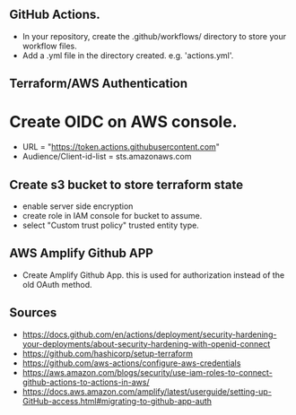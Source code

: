 ## GitHub Actions.
- In your repository, create the .github/workflows/ directory to store your workflow files.
- Add a .yml file in the directory created. e.g. 'actions.yml'.

## Terraform/AWS Authentication
# Create OIDC on AWS console.
- URL = "https://token.actions.githubusercontent.com"
- Audience/Client-id-list = sts.amazonaws.com

## Create s3 bucket to store terraform state
- enable server side encryption
- create role in IAM console for bucket to assume.
- select "Custom trust policy" trusted entity type.

## AWS Amplify Github APP
- Create Amplify Github App. this is used for authorization instead of the old OAuth method.

## Sources
- https://docs.github.com/en/actions/deployment/security-hardening-your-deployments/about-security-hardening-with-openid-connect
- https://github.com/hashicorp/setup-terraform
- https://github.com/aws-actions/configure-aws-credentials
- https://aws.amazon.com/blogs/security/use-iam-roles-to-connect-github-actions-to-actions-in-aws/
- https://docs.aws.amazon.com/amplify/latest/userguide/setting-up-GitHub-access.html#migrating-to-github-app-auth

